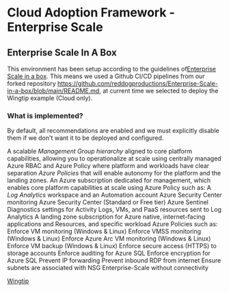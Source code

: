 
# Cloud Adoption Framework - Enterprise Scale

## Enterprise Scale In A Box

This environment has been setup according to the guidelines of[Enterprise Scale in a box](https://github.com/Azure/Enterprise-Scale/blob/main/docs/enterprise-scale-iab/README.md).
This means we used a Github CI/CD pipelines from our forked repository <https://github.com/reddogproductions/Enterprise-Scale-in-a-box/blob/main/README.md>, at current time we selected to deploy the Wingtip example (Cloud only).

### What is implemented?

By default, all recommendations are enabled and we must explicitly disable them if we don't want it to be deployed and configured.

A scalable *Management Group hierarchy* aligned to core platform capabilities, allowing you to operationalize at scale using centrally managed Azure RBAC and Azure Policy where platform and workloads have clear separation
*Azure Policies* that will enable autonomy for the platform and the landing zones.
An Azure subscription dedicated for management, which enables core platform capabilities at scale using Azure Policy such as:
A *Log Analytics* workspace and an Automation account
Azure Security Center monitoring
Azure Security Center (Standard or Free tier)
Azure Sentinel
Diagnostics settings for Activity Logs, VMs, and PaaS resources sent to Log Analytics
A landing zone subscription for Azure native, internet-facing applications and Resources, and specific workload Azure Policies such as:
Enforce VM monitoring (Windows & Linux)
Enforce VMSS monitoring (Windows & Linux)
Enforce Azure Arc VM monitoring (Windows & Linux)
Enforce VM backup (Windows & Linux)
Enforce secure access (HTTPS) to storage accounts
Enforce auditing for Azure SQL
Enforce encryption for Azure SQL
Prevent IP forwarding
Prevent inbound RDP from internet
Ensure subnets are associated with NSG
Enterprise-Scale without connectivity

[Wingtip](https://github.com/reddogproductions/Enterprise-Scale-in-a-box/blob/main/docs/reference/wingtip/media/es-without-networking.PNG)
